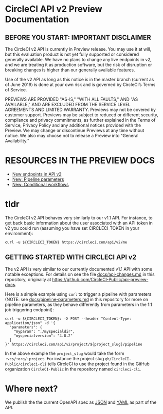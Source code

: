 # CircleCI API v2 Preview Documentation

## BEFORE YOU START: IMPORTANT DISCLAIMER
The CircleCI v2 API is currently in Preview release. You may use it at will, but this evaluation product is not yet fully supported or considered generally available. We have no plans to change any live endpoints in v2, and we are treating it as production software, but the risk of disruption or breaking changes is higher than our generally available features.

Use of the v2 API as long as this notice is in the master branch (current as of June 2019) is done at your own risk and is governed by CircleCI’s Terms of Service.

PREVIEWS ARE PROVIDED "AS-IS," "WITH ALL FAULTS," AND "AS AVAILABLE," AND ARE EXCLUDED FROM THE SERVICE LEVEL AGREEMENTS AND LIMITED WARRANTY. Previews may not be covered by customer support. Previews may be subject to reduced or different security, compliance and privacy commitments, as further explained in the Terms of Service, Privacy Policy and any additional notices provided with the Preview. We may change or discontinue Previews at any time without notice. We also may choose not to release a Preview into "General Availability."


# RESOURCES IN THE PREVIEW DOCS
* [New endpoints in API v2](api-changes.md)
* [New: Pipeline parameters](pipeline-parameters.md)
* [New: Conditional workflows](conditional-workflows.md)



# tldr

The CircleCI v2 API behaves very similarly to our v1.1 API. For instance, to get back basic information about the user associated with an API token in v2 you could run (assuming you have set CIRCLECI_TOKEN in your environment):

`curl -u ${CIRCLECI_TOKEN} https://circleci.com/api/v2/me`


## GETTING STARTED WITH CIRCLECI API v2
The v2 API is very similar to our currently documented v1.1 API with some notable exceptions. For details on see the file [docs/api-changes.md](docs/api-changes.md) in this repository, originally at <https://github.com/CircleCI-Public/api-preview-docs>.

Here is a simple example using `curl` to trigger a pipeline with parameters (NOTE: see [docs/pipeline-parameters.md](docs/pipeline-parameters.md) in this repository for more on pipeline parameters, as they behave differently from parameters in the 1.1 job triggering endpoint):

```
curl -u ${CIRCLECI_TOKEN}: -X POST --header "Content-Type: application/json" -d '{
  "parameters": {
    "myparam": "./myspecialdir",
    "myspecialversion": "4.8.2"
  }
}' https://circleci.com/api/v2/project/${project_slug}/pipeline
```

In the above example the `project_slug` would take the form `:vcs/:org/:project`. For instance the project slug `gh/CircleCI-Public/circleci-cli` tells CircleCI to use the project found in the GitHub organization `CircleCI-Public` in the repository named `circleci-cli`.

# Where next?

We publish the the current OpenAPI spec as
[JSON](https://circleci.com/api/v2/openapi.json) and
[YAML](https://circleci.com/api/v2/openapi.yml) as part of the API.

